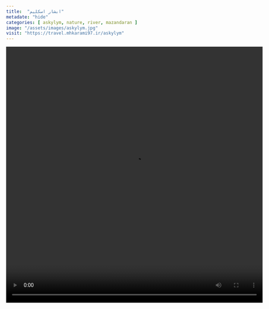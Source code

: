 ```yaml
---
title:  "ابشار اسکلیم"
metadate: "hide"
categories: [ askylym, nature, river, mazandaran ]
image: "/assets/images/askylym.jpg"
visit: "https://travel.mhkarami97.ir/askylym"
---
```


<p align="center">
<video width="700" height="700" controls>
  <source src="/assets/vidoes/askylym.mp4" type="video/mp4">
</video>
</p>
